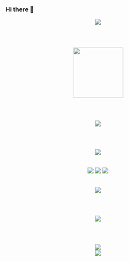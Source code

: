 ### Hi there 👋


<!--  原文 https://zhuanlan.zhihu.com/p/454597068  https://metrics.lecoq.io/  输入自己ID自动生成所有和你相关的数据 -->
<div align="center"> <img src="https://metrics.lecoq.io/ThisIsNiceName?template=classic&base.indepth=false&base.hireable=false&config.timezone=Asia%2FShanghai"></div>

<br> <br>

<!-- https://github.com/anuraghazra/github-readme-stats/blob/master/themes/README.md 查看那些主题颜色 -->
<div align="center"> <img height="137px" src="https://github-readme-stats.vercel.app/api?username=ThisIsNiceName&theme=nightowl&show_icons=true" /> </div>

<br> <br>

<!-- 使用的语言信息 -->
<div align="center"> <img src="https://github-readme-stats.vercel.app/api/top-langs/?username=ThisIsNiceName&hide_title=true&hide_border=true&layout=compact&langs_count=6&text_color=7fdbca&icon_color=ffeb95&bg_color=011627&theme=nightowl" /> </div>
<!-- 
title_color: "c792ea",
    icon_color: "ffeb95",
    text_color: "7fdbca",
    bg_color: "011627",
-->

<br> <br>

<!-- 小奖杯 -->
<div align="center"> <img src="https://github-profile-trophy.vercel.app/?username=ThisIsNiceName" /> </div>
<br><br>

<!-- 展示小标签 -->
<div align="center">  <span > <img src="https://img.shields.io/badge/-HTML5-E34F26?style=flat-square&logo=html5&logoColor=white" /> <img src="https://img.shields.io/badge/-CSS3-1572B6?style=flat-square&logo=css3" /> <img src="https://img.shields.io/badge/-JavaScript-oringe?style=flat-square&logo=javascript" /> </span>  </div>

<br>
<br>

<div align="center"> <img src="https://activity-graph.herokuapp.com/graph?username=ThisIsNiceName&theme=xcode" /> </div>

<br> <br>

<!-- 提交数据 -->
<div align="center"> <img src="https://github-readme-streak-stats.herokuapp.com/?user=ThisIsNiceName" /> </div>

<br> <br>

<div align="center"> <img src="https://stats.justsong.cn/api/leetcode/?username=SSSSSoShy&theme=dark"> </div>

<div align="center"> <img src="https://stats.justsong.cn/api/csdn?id=weixin_50915462"> </div>

<!--
**ThisIsNiceName/ThisIsNiceName** is a ✨ _special_ ✨ repository because its `README.md` (this file) appears on your GitHub profile.

Here are some ideas to get you started:

- 🔭 I’m currently working on ...
- 🌱 I’m currently learning ...
- 👯 I’m looking to collaborate on ...
- 🤔 I’m looking for help with ...
- 💬 Ask me about ...
- 📫 How to reach me: ...
- 😄 Pronouns: ...
- ⚡ Fun fact: ...
-->
